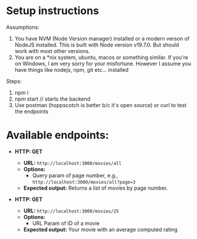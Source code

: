 # Setup instructions

Assumptions:

1. You have NVM (Node Version manager) installed or a modern verson of NodeJS installed. This is built with Node version v19.7.0. But should work with most other versions.
1. You are on a \*nix system, ubuntu, macos or something similar. If you're on Windows, I am very sorry for your misfortune. However I assume you have things like nodejs, npm, git etc... installed

Steps:

1. npm i
1. npm start // starts the backend
1. Use postman (hoppscotch is better b/c it's open source) or curl to test the endpoints

# Available endpoints:

- **HTTP: GET**

  - **URL:** `http://localhost:3000/movies/all`
  - **Options:**
    - Query param of page number, e.g., `http://localhost:3000/movies/all?page=3`
  - **Expected output:** Returns a list of movies by page number.

- **HTTP: GET**
  - **URL:** `http://localhost:3000/movies/25`
  - **Options:**
    - URL Param of ID of a movie
  - **Expected output:** Your movie with an average computed rating
